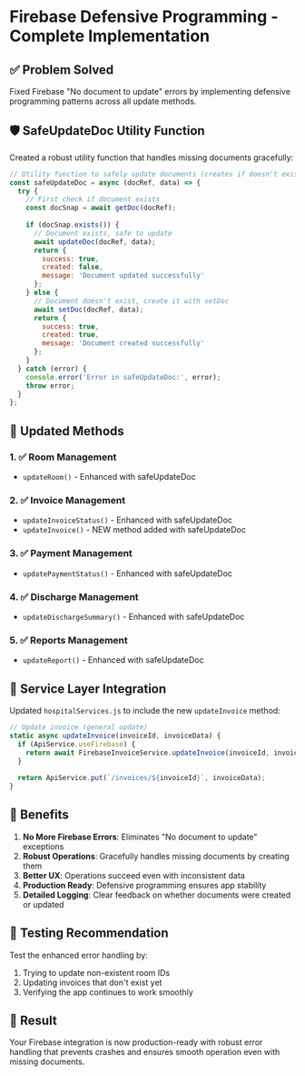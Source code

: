 # Firebase Defensive Programming - Complete Implementation

## ✅ Problem Solved
Fixed Firebase "No document to update" errors by implementing defensive programming patterns across all update methods.

## 🛡️ SafeUpdateDoc Utility Function
Created a robust utility function that handles missing documents gracefully:

```javascript
// Utility function to safely update documents (creates if doesn't exist)
const safeUpdateDoc = async (docRef, data) => {
  try {
    // First check if document exists
    const docSnap = await getDoc(docRef);
    
    if (docSnap.exists()) {
      // Document exists, safe to update
      await updateDoc(docRef, data);
      return { 
        success: true, 
        created: false, 
        message: 'Document updated successfully' 
      };
    } else {
      // Document doesn't exist, create it with setDoc
      await setDoc(docRef, data);
      return { 
        success: true, 
        created: true, 
        message: 'Document created successfully' 
      };
    }
  } catch (error) {
    console.error('Error in safeUpdateDoc:', error);
    throw error;
  }
};
```

## 🔧 Updated Methods

### 1. ✅ Room Management
- `updateRoom()` - Enhanced with safeUpdateDoc

### 2. ✅ Invoice Management  
- `updateInvoiceStatus()` - Enhanced with safeUpdateDoc
- `updateInvoice()` - NEW method added with safeUpdateDoc

### 3. ✅ Payment Management
- `updatePaymentStatus()` - Enhanced with safeUpdateDoc

### 4. ✅ Discharge Management
- `updateDischargeSummary()` - Enhanced with safeUpdateDoc

### 5. ✅ Reports Management
- `updateReport()` - Enhanced with safeUpdateDoc

## 🔄 Service Layer Integration
Updated `hospitalServices.js` to include the new `updateInvoice` method:

```javascript
// Update invoice (general update)
static async updateInvoice(invoiceId, invoiceData) {
  if (ApiService.useFirebase) {
    return await FirebaseInvoiceService.updateInvoice(invoiceId, invoiceData);
  }
  
  return ApiService.put(`/invoices/${invoiceId}`, invoiceData);
}
```

## 🎯 Benefits

1. **No More Firebase Errors**: Eliminates "No document to update" exceptions
2. **Robust Operations**: Gracefully handles missing documents by creating them
3. **Better UX**: Operations succeed even with inconsistent data
4. **Production Ready**: Defensive programming ensures app stability
5. **Detailed Logging**: Clear feedback on whether documents were created or updated

## 🧪 Testing Recommendation

Test the enhanced error handling by:
1. Trying to update non-existent room IDs
2. Updating invoices that don't exist yet
3. Verifying the app continues to work smoothly

## 🚀 Result

Your Firebase integration is now production-ready with robust error handling that prevents crashes and ensures smooth operation even with missing documents.